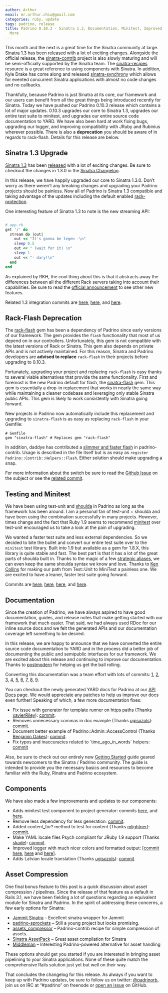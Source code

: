 ```yaml
---
author: Arthur
email: mr.arthur.chiu@gmail.com
categories: ruby, update
tags: padrino, release
title: Padrino 0.10.3 - Sinatra 1.3, Documentation, Minitest, Improved Logger, and
  More
---
```


This month and the next is a great time for the Sinatra community at large. [Sinatra 1.3](https://github.com/sinatra/sinatra/tree/v1.3.0) has been [released](http://www.sinatrarb.com/2011/09/30/sinatra-1.3.0) with a lot of exciting changes. Alongside the official release, the [sinatra-contrib](https://github.com/sinatra/sinatra-contrib) project is also slowly maturing and will be semi-officially supported by the Sinatra team. The [sinatra-recipes](http://sinatra-book-contrib.com) resource is a great reference to using components with Sinatra. In addition, Kyle Drake has come along and released [sinatra-synchrony](http://kyledrake.net/sinatra-synchrony) which allows for evented concurrent Sinatra applications with almost no code changes and no callbacks.

Thankfully, because Padrino is just Sinatra at its core, our framework and our users can benefit from all the great things being introduced recently for Sinatra. Today we have pushed our Padrino 0.10.3 release which contains a lot of major updates. 0.10.3 upgrades our core to Sinatra 1.3, upgrades our entire test suite to minitest, and upgrades our entire source code documentation to YARD. We have also been hard at work fixing bugs, upgrading our logger, and improving compatibility with JRuby and Rubinius wherever possible. There is also a **deprecation** you should be aware of in regards to rack-flash. Details for this release are below.

<break>

## Sinatra 1.3 Upgrade

[Sinatra 1.3](https://github.com/sinatra/sinatra/tree/v1.3.0) has been [released](http://www.sinatrarb.com/2011/09/30/sinatra-1.3.0) with a lot of exciting changes. Be sure to checkout the changes in 1.3.0 in the [Sinatra Changelog](https://github.com/sinatra/sinatra/blob/v1.3.0/CHANGES).

In this release, we have happily upgraded our core to Sinatra 1.3.0. Don’t worry as there weren’t any breaking changes and upgrading your Padrino projects should be painless. Now all of Padrino is Sinatra 1.3 compatible and taking advantage of the updates including the default enabled [rack-protection](https://github.com/rkh/rack-protection).

One interesting feature of Sinatra 1.3 to note is the new streaming API:

```ruby

# app.rb
get '/' do
  stream do |out|
    out << "It's gonna be legen -\n"
    sleep 0.5
    out << " (wait for it) \n"
    sleep 1
    out << "- dary!\n"
  end
end
```


As explained by RKH, the cool thing about this is that it abstracts away the differences between all the different Rack servers taking into account their capabilities. Be sure to read the [official announcement](http://www.sinatrarb.com/2011/09/30/sinatra-1.3.0) to see other new features.

Related 1.3 integration commits are [here](https://github.com/padrino/padrino-framework/commit/6304d1ed4c3b5308917500c43e888433b0695e6d), [here](https://github.com/padrino/padrino-framework/commit/3acbdb24b0cbbdc331b94baf01bfc3a198645feb), and [here](https://github.com/padrino/padrino-framework/commit/1029a40f943f82aaad4f417aa7e1e1445df930b4).

## Rack-Flash Deprecation

The [rack-flash](https://github.com/nakajima/rack-flash) gem has been a dependency of Padrino since early versions of our framework. The gem provides the `flash` functionality that most of us depend on in our controllers. Unfortunately, this gem is not compatible with the latest versions of Rack or Sinatra. This gem also depends on private APIs and is not actively maintained. For this reason, Sinatra and Padrino developers are **advised to replace** `rack-flash` in their projects before upgrading to 0.10.3.

Fortunately, upgrading your project and replacing `rack-flash` is easy thanks to several viable alternatives that provide the same functionality. First and foremost is the new Padrino default for flash, the [sinatra-flash](https://github.com/SFEley/sinatra-flash) gem. This gem is essentially a drop-in replacement that works in nearly the same way while maintaining a cleaner codebase and leveraging only stable Sinatra public APIs. This gem is likely to work consistently with Sinatra going forward.

New projects in Padrino now automatically include this replacement and upgrading to `sinatra-flash` is as easy as replacing `rack-flash` in your Gemfile:

    # Gemfile
    gem "sinatra-flash" # Replaces gem "rack-flash"

In addition, daddye has contributed a [slimmer and faster flash](https://github.com/padrino/padrino-contrib/blob/master/lib/padrino-contrib/helpers/flash.rb) in padrino-contrib. Usage is described in the file itself but is as easy as `register Padrino::Contrib::Helpers::Flash`. Either solution should make upgrading a snap.

For more information about the switch be sure to read the [Github Issue](https://github.com/padrino/padrino-framework/issues/679) on the subject or see the [related commit](https://github.com/padrino/padrino-framework/commit/cad9e8f62025736146f5f13d3ead2424c2b1d3aa).

## Testing and Minitest

We have been using test-unit and [shoulda](https://github.com/thoughtbot/shoulda) in Padrino as long as the framework has been around. I am a personal fan of test-unit + shoulda and have been using the combination successfully in many projects. However, times change and the fact that Ruby 1.9 seems to recommend [minitest](http://www.rubyinside.com/a-minitestspec-tutorial-elegant-spec-style-testing-that-comes-with-ruby-5354.html) over test-unit encouraged us to take a look at the pain of upgrading.

We wanted a faster test suite and less external dependencies. So we decided to bite the bullet and convert our entire test suite over to the `minitest` test library. Built into 1.9 but available as a gem for 1.8.X, this library is quite stable and fast. The best part is that it has a lot of the great parts of shoulda built in. Thanks to the magic of a few [strategic aliases](https://github.com/padrino/padrino-framework/blob/master/padrino-core/test/mini_shoulda.rb), we can even keep the same shoulda syntax we know and love. Thanks to [Ken Collins](http://metaskills.net/2011/03/26/using-minitest-spec-with-rails) for making our path from Test::Unit to MiniTest a painless one. We are excited to have a leaner, faster test suite going forward.

Commits are [here](https://github.com/padrino/padrino-framework/commit/f2a88af060f49ac6c8145cc4b2be93fbb6944e08), [here](https://github.com/padrino/padrino-framework/commit/cf1496e30521f08a276e4e9e4b917e28437fdb66), [here](https://github.com/padrino/padrino-framework/commit/406d08355319a464c205ae76fcd38587f54ff80d), and [here](https://github.com/padrino/padrino-framework/commit/08c18df8aafac3d8ee817fad90e31a5b9d1a7a8e).

## Documentation

Since the creation of Padrino, we have always aspired to have good documentation, guides, and release notes that make getting started with our framework that much easier. That said, we had always used RDoc for our inline source docs and we felt the generated APIs and our documentation coverage left something to be desired.

In this release, we are happy to announce that we have converted the entire source code documentation to YARD and
 in the process did a better job of documenting the public and semipublic interfaces for our framework. We are excited about this release and continuing to improve our documentation. Thanks to [postmodern](https://github.com/postmodern) for helping us get the ball rolling.

Converting this documentation was a team effort with lots of commits: [1](https://github.com/padrino/padrino-framework/commit/9ae898fdbd1381839acc334ec3ed376ab72d9a66), [2](https://github.com/padrino/padrino-framework/commit/2fd8ca7eddec897d3c40188cc30a3658f563ec7e), [3](https://github.com/padrino/padrino-framework/commit/e3f5ad1bdd4f14ab1a69c2df1c215dbb1f5f4162), [4](https://github.com/padrino/padrino-framework/commit/1680307328e8c2f2dc8b129bca41999331107379), [5](https://github.com/padrino/padrino-framework/commit/a5e542d181a2ab13c81effe0e136cbcf0a5eb2ee), [6](https://github.com/padrino/padrino-framework/commit/6676fda49ee3133989e0f33852c375826dd68cb9), [7](https://github.com/padrino/padrino-framework/commit/e218f09a089efa9119efbd01aed8693d8244f135), [8](https://github.com/padrino/padrino-framework/commit/60e1681fa5029c5baf568cd92ebeed6c3f6ca745), [9](https://github.com/padrino/padrino-framework/commit/8f0f1cee12de50b9816f6f25e4feac0d3904d121).

You can checkout the newly generated YARD docs for Padrino at our [API Docs](http://www.padrinorb.com/api/index.html) page. We would appreciate any patches to help us improve our docs even further! Speaking of which, a few more documentation fixes:

-   Fix issue with generator for template runner on https paths (Thanks [xavierRiley](https://github.com/xavierRiley)): [commit](https://github.com/padrino/padrino-framework/commit/e5fc1a60a9b60f46f5916d1ce88bbf6a98918aee).
-   Removes unnecessary commas in doc example (Thanks [ugisozols](https://github.com/ugisozols)): [commit](https://github.com/padrino/padrino-framework/commit/366fd117ac9fe44da82a11967c3edf4ad00b45bf).
-   Document better example of Padrino::Admin::AccessControl (Thanks [Benjamin Oakes](https://github.com/benjaminoakes)): [commit](https://github.com/padrino/padrino-framework/commit/4841a6cb6129ff65e5c1d301ee51bbc64b75874e).
-   Fix typos and inaccuracies related to \`time\_ago\_in\_words\` helpers: [commit](https://github.com/padrino/padrino-framework/commit/3984c59aea91ad10705ddc51b21b19901990a7d0)

Also, be sure to check out our entirely new [Getting Started](http://www.padrinorb.com/guides/getting-started) guide geared towards newcomers to the Sinatra / Padrino community. The guide is intended to provide you the necessary basics and resources to become familiar with the Ruby, Rinatra and Padrino ecosystem.

## Components

We have also made a few improvements and updates to our components:

-   Adds minitest test component to project generator: commits [here](https://github.com/padrino/padrino-framework/commit/27843a1a145ed7f6229e096c11211440da406f64), and [here](https://github.com/padrino/padrino-framework/commit/426df4538c60a88766bceb9c34e017e9edcf270d).
-   Remove less dependency for less generation: [commit](https://github.com/padrino/padrino-framework/commit/8640a06e7f18131951c2f6c36e811e8dd57da204).
-   Added content\_for? method to test for content (Thanks [mlightner](https://github.com/mlightner)): [commit](https://github.com/padrino/padrino-framework/commit/2d6e623c76ceb927bf48ea1b8a02c894ddd5cc7e).
-   Make YAML locale files Psych compliant for JRuby 1.9 support (Thanks [skade](https://github.com/skade)): [commit](https://github.com/padrino/padrino-framework/commit/6d81ce0e8468e0507bb2089ad39d404fbb3acc8b).
-   Improved logger with much nicer colors and formatted output: [[commit](https://github.com/padrino/padrino-framework/commit/c3b05abc79457ecd6ab4302adfec35054bf974d4) [here](https://github.com/padrino/padrino-framework/commit/54c6de0a92eb3a051a88366f0c0acb2938d73d80), [here](https://github.com/padrino/padrino-framework/commit/c0b24769487b872de34eef7aeac94aa9eab3cd29) and [here](https://github.com/padrino/padrino-framework/commit/94405a863814768fb2be43edf45780bfbaa060f2)].
-   Adds Latvian locale translation (Thanks [ugisozols](https://github.com/ugisozols)): [commit](https://github.com/padrino/padrino-framework/commit/e5fc2860128ea81a7f602db0f5d03be3bae2b502).

## Asset Compression

One final bonus feature to this post is a quick discussion about asset compression / pipelines. Since the release of that feature as a default in Rails 3.1, we have been fielding a lot of questions regarding an equivalent module for Sinatra and Padrino. In the spirit of addressing these concerns, a few early options for Sinatra:

-   [Jammit Sinatra](https://github.com/railsjedi/jammit-sinatra) – Excellent sinatra wrapper for Jammit
-   [padrino-sprockets](https://github.com/nightsailer/padrino-sprockets) – Still a young project but looks promising.
-   [assets\_compressor](https://github.com/padrino/padrino-contrib/blob/master/lib/padrino-contrib/helpers/assets_compressor.rb) – Padrino-contrib recipe for simple compression of assets.
-   [Sinatra AssetPack](https://github.com/rstacruz/sinatra-assetpack) – Great asset compilation for Sinatra
-   [Middleman](https://github.com/tdreyno/middleman) – Interesting Padrino-powered alternative for asset handling

These options should get you started if you are interested in bringing asset pipelining to your Sinatra applications. None of these quite match the comprehensive Rails solution just yet but well on their way.

That concludes the changelog for this release. As always if you want to keep up with Padrino updates, be sure to follow us on twitter: [@padrinorb](http://twitter.com/#!/padrinorb), join us on IRC at “\#padrino” on freenode or [open an issue](https://github.com/padrino/padrino-framework/issues) on GitHub.
